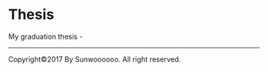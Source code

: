 # Thesis
My graduation thesis - *<Sergeant>*
* * *
Copyright©2017 By Sunwoooooo. All right reserved.
